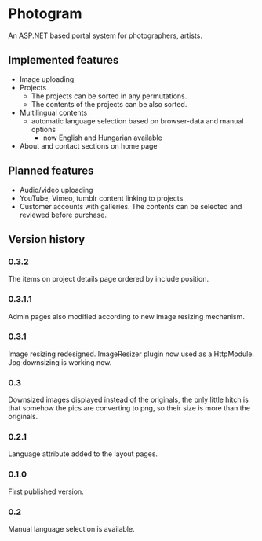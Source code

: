 # Photogram
An ASP.NET based portal system for photographers, artists.

## Implemented features
- Image uploading
- Projects
  - The projects can be sorted in any permutations.
  - The contents of the projects can be also sorted.
- Multilingual contents
  - automatic language selection based on browser-data and manual options
    - now English and Hungarian available
- About and contact sections on home page

## Planned features
- Audio/video uploading
- YouTube, Vimeo, tumblr content linking to projects
- Customer accounts with galleries. The contents can be selected and reviewed before purchase.


## Version history

### 0.3.2
The items on project details page ordered by include position.

### 0.3.1.1
Admin pages also modified according to new image resizing mechanism.

### 0.3.1
Image resizing redesigned. ImageResizer plugin now used as a HttpModule. Jpg downsizing is working now.

### 0.3
Downsized images displayed instead of the originals, the only little hitch is that somehow the pics are converting to png, so their size is more than the originals.

### 0.2.1
Language attribute added to the layout pages.

### 0.1.0
First published version.

### 0.2
Manual language selection is available.



